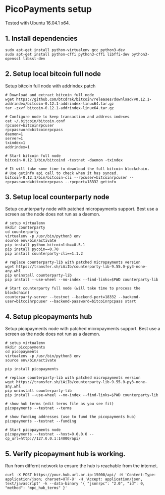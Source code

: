 # PicoPayments setup

Tested with Ubuntu 16.04.1 x64. 


## 1. Install dependencies

    sudo apt-get install python-virtualenv gcc python3-dev
    sudo apt-get install python-cffi python3-cffi libffi-dev python3-openssl libssl-dev


## 2. Setup local bitcoin full node

Setup bitcoin full node with addrindex patch

    # Download and extract bitcoin full node
    wget https://github.com/btcdrak/bitcoin/releases/download/v0.12.1-addrindex/bitcoin-0.12.1-addrindex-linux64.tar.gz
    tar -zxvf bitcoin-0.12.1-addrindex-linux64.tar.gz

    # Configure node to keep transaction and address indexes
    cat ~/.bitcoin/bitcoin.conf 
    rpcuser=bitcoinrpcuser
    rpcpassword=bitcoinrpcpass
    daemon=1
    server=1
    txindex=1
    addrindex=1

    # Start bitcoin full node
    bitcoin-0.12.1/bin/bitcoind -testnet -daemon -txindex

    # It will take some time to download the full bitcoin blockchain.
    # Use getinfo api call to check when it has synced.
    bitcoin-0.12.1/bin/bitcoin-cli --rpcuser=bitcoinrpcuser --rpcpassword=bitcoinrpcpass --rpcport=18332 getinfo


## 3. Setup local counterparty node

Setup counterparty node with patched micropayments support.
Best use a screen as the node does not run as a daemon.

    # setup virtualenv
    mkdir counterparty
    cd counterparty
    virtualenv -p /usr/bin/python3 env
    source env/bin/activate
    pip install python-bitcoinlib==0.5.1
    pip install pycoin==0.70
    pip install counterparty-cli==1.1.2

    # replace counterparty-lib with patched micropayments version
    wget https://transfer.sh/iAiIb/counterparty-lib-9.55.0-py3-none-any.whl
    pip uninstall counterparty-lib
    pip install --use-wheel --no-index --find-links=$PWD counterparty-lib

    # Start counterparty full node (will take time to process the blockchain)
    counterparty-server --testnet --backend-port=18332 --backend-user=bitcoinrpcuser --backend-password=bitcoinrpcpass start


## 4. Setup picopayments hub

Setup picopayments node with patched micropayments support.
Best use a screen as the node does not run as a daemon.

    # setup virtualenv
    mkdir picopayments
    cd picopayments
    virtualenv -p /usr/bin/python3 env
    source env/bin/activate

    pip install picopayments
    
    # replace counterparty-lib with patched micropayments version
    wget https://transfer.sh/iAiIb/counterparty-lib-9.55.0-py3-none-any.whl
    pip uninstall counterparty-lib
    pip install --use-wheel --no-index --find-links=$PWD counterparty-lib
    
    # show hub terms (edit terms file as you see fit)
    picopayments --testnet --terms

    # show funding addresses (use to fund the picopayments hub)
    picopayments --testnet --funding

    # Start picopayments node
    picopayments --testnet --host=0.0.0.0 --cp_url=http://127.0.0.1:14000/api/


## 5. Verify picopayment hub is working.

Run from differnt network to ensure the hub is reachable from the internet.

    curl -X POST https://your.hub.url.or.ip:15000/api/ -H 'Content-Type: application/json; charset=UTF-8' -H 'Accept: application/json, text/javascript' -k --data-binary '{ "jsonrpc": "2.0", "id": 0, "method": "mpc_hub_terms" }'
